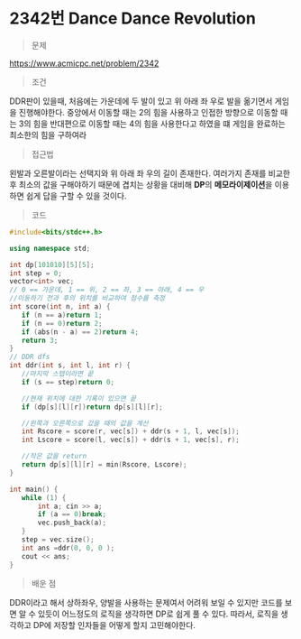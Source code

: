 # 2342번 Dance Dance Revolution

> 문제

https://www.acmicpc.net/problem/2342

> 조건

DDR판이 있을때, 처음에는 가운데에 두 발이 있고 위 아래 좌 우로 발을 옮기면서 게임을 진행해야한다. 중앙에서 이동할 때는 2의 힘을 사용하고 인접한 방향으로 이동할 때는 3의 힘을 반대편으로 이동할 때는 4의 힘을 사용한다고 하였을 떄 게임을 완료하는 최소한의 힘을 구하여라

> 접근법

왼발과 오른발이라는 선택지와 위 아래 좌 우의 길이 존재한다. 여러가지 존재를 비교한 후 최소의 값을 구해야하기 때문에 겹치는 상황을 대비해 **DP**의 **메모라이제이션**을 이용하면 쉽게 답을 구할 수 있을 것이다.

> 코드

 ``` c++
#include<bits/stdc++.h>

using namespace std;

int dp[101010][5][5];
int step = 0;
vector<int> vec;
// 0 == 가운데, 1 == 위, 2 == 좌, 3 == 아래, 4 == 우
//이동하기 전과 후의 위치를 비교하여 점수를 측정
int score(int n, int a) {
	if (n == a)return 1;
	if (n == 0)return 2;
	if (abs(n - a) == 2)return 4;
	return 3;
}
// DDR dfs
int ddr(int s, int l, int r) {
    //마지막 스텝이라면 끝
	if (s == step)return 0;

    //현재 위치에 대한 기록이 있으면 끝
	if (dp[s][l][r])return dp[s][l][r];

    //왼쪽과 오른쪽으로 갔을 때의 값을 계산
	int Rscore = score(r, vec[s]) + ddr(s + 1, l, vec[s]);
	int Lscore = score(l, vec[s]) + ddr(s + 1, vec[s], r);

    //작은 값을 return
	return dp[s][l][r] = min(Rscore, Lscore);
}

int main() {
	while (1) {
		int a; cin >> a;
		if (a == 0)break;
		vec.push_back(a);
	}
	step = vec.size();
	int ans =ddr(0, 0, 0 );
	cout << ans;
}
```

> 배운 점

DDR이라고 해서 상하좌우, 양발을 사용하는 문제여서 어려워 보일 수 있지만 코드를 보면 알 수 있듯이 어느정도의 로직을 생각하면 DP로 쉽게 풀 수 있다. 따라서, 로직을 생각하고 DP에 저장할 인자들을 어떻게 할지 고민해야한다.